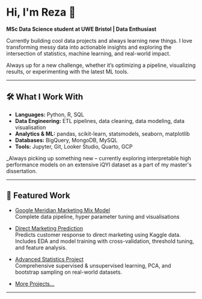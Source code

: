 # Hi, I'm Reza 👋

**MSc Data Science student at UWE Bristol | Data Enthusiast**

Currently building cool data projects and always learning new things. I love transforming messy data into actionable insights and exploring the intersection of statistics, machine learning, and real-world impact.

Always up for a new challenge, whether it’s optimizing a pipeline, visualizing results, or experimenting with the latest ML tools.

---

## 🛠️ What I Work With

- **Languages:** Python, R, SQL  
- **Data Engineering:** ETL pipelines, data cleaning, data modeling, data visualisation
- **Analytics & ML:** pandas, scikit-learn, statsmodels, seaborn, matplotlib  
- **Databases:** BigQuery, MongoDB, MySQL  
- **Tools:** Jupyter, Git, Looker Studio, Quarto, GCP

_Always picking up something new – currently exploring interpretable high performance models on an extensive iQYI dataset as a part of my master's dissertation.

---

## 📌 Featured Work

- [Google Meridian Marketing Mix Model](https://github.com/emaraitchmsc/meridianmmm)  
  Complete data pipeline, hyper parameter tuning and visualisations 

- [Direct Marketing Prediction](https://github.com/emaraitchmsc/direct_marketing_prediction)  
  Predicts customer response to direct marketing using Kaggle data. Includes EDA and model training with cross-validation, threshold tuning, and feature analysis.

- [Advanced Statistics Project](https://github.com/emaraitchmsc/blood_type_prediction_r)  
  Comprehensive supervised & unsupervised learning, PCA, and bootstrap sampling on real-world datasets.

- [More Projects...](https://github.com/emaraitchmsc?tab=repositories)

---
